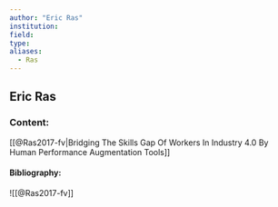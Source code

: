```yaml
---
author: "Eric Ras"
institution:
field:
type:
aliases:
  - Ras
---
```


## Eric Ras

### Content:
[[@Ras2017-fv|Bridging The Skills Gap Of Workers In Industry 4.0 By Human Performance Augmentation Tools]]

#### Bibliography:

![[@Ras2017-fv]]